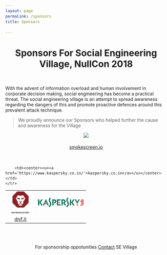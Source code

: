 ```yaml
---
layout: page
permalink: /sponsors
title: Sponsors

---
```


<center><h1>Sponsors For Social Engineering Village, NullCon 2018</h1></center><br>

With the advent of information overload and human involvement in corporate decision making, social engineering has become a practical threat. The social engineering village is an attempt to spread awareness regarding the dangers of this and promote proactive defences around this prevalent attack technique. 

> We proudly announce our Sponsors who helped further the cause and awareness for the Village




<center><img src="https://www.smokescreen.io/wp-content/uploads/2016/04/logo7-1.png"></center>
<br>
<center><u><a href='https://www.smokescreen.io/'>smokescreen.io</a></u></center>

<br>
<br>

<table style="width:50%" align="center">
	<tr>
		<td><img src="netmonastery.jpg"></td>                    
		<td><img src="Kaspersky_Lab_logo.png"></td>
	</tr>
	<tr>
		<td><center><u><a href='https://www.dnif.it/'>dnif.it</a></u></center></td>
	                                                    
		<td><center><u><a href='https://www.kaspersky.co.in/'>kaspersky.co.in</a></u></center></td>		
	</tr>
</table>

<br>
<br>
<br>

<center>For sponsorship oppotunities <u><a href='mailto:sevillagenullcon@gmail.com'>Contact</a></u> SE Village</center>
